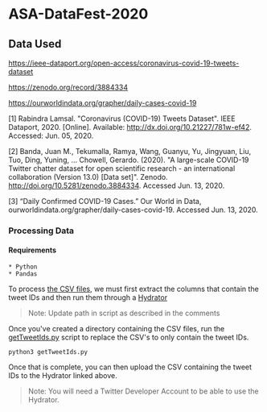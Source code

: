 # ASA-DataFest-2020

## Data Used
https://ieee-dataport.org/open-access/coronavirus-covid-19-tweets-dataset

https://zenodo.org/record/3884334

https://ourworldindata.org/grapher/daily-cases-covid-19

[1] Rabindra Lamsal. "Coronavirus (COVID-19) Tweets Dataset". IEEE Dataport, 2020. [Online]. Available: http://dx.doi.org/10.21227/781w-ef42. Accessed: Jun. 05, 2020.

[2] Banda, Juan M., Tekumalla, Ramya, Wang, Guanyu, Yu, Jingyuan, Liu, Tuo, Ding, Yuning, … Chowell, Gerardo. (2020). "A large-scale COVID-19 Twitter chatter dataset for open scientific research - an international collaboration (Version 13.0) [Data set]". Zenodo. http://doi.org/10.5281/zenodo.3884334. Accessed Jun. 13, 2020.

[3] “Daily Confirmed COVID-19 Cases.” Our World in Data, ourworldindata.org/grapher/daily-cases-covid-19. Accessed Jun. 13, 2020.
### Processing Data
#### Requirements
    * Python
    * Pandas


To process [the CSV files](https://ieee-dataport.org/open-access/coronavirus-covid-19-tweets-dataset), we must first extract the columns that contain the tweet IDs and then run them through a [Hydrator](https://github.com/DocNow/hydrator)
>Note: Update path in script as described in the comments

Once you've created a directory containing the CSV files, run the [getTweetIds.py](https://github.com/labib-c/ASA-DataFest-2020/tree/master/src/tools/getTweetIds.py) script to replace the CSV's to only contain the tweet IDs.
```
python3 getTweetIds.py
```

Once that is complete, you can then upload the CSV containing the tweet IDs to the Hydrator linked above.
>Note: You will need a Twitter Developer Account to be able to use the Hydrator.
